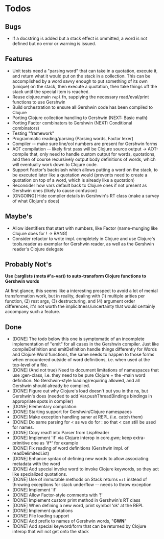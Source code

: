 # Todos #

## Bugs ##

 * If a docstring is added but a stack effect is ommitted, a word is not defined but no error or warning is issued.

## Features ##

 * Unit tests need a "parsing word" that can take in a quotation, execute it, and return what it would put on the stack in a collection. This can be accomplished by a word savvy enough to put something of its own (unique) on the stack, then execute a quotation, then take things off the stack until the special item is reached.
 * Reuse clojure.main `repl` fn, supplying the necessary read/eval/print functions to use Gershwin
 * Build orchestration to ensure all Gershwin code has been compiled to Clojure
 * Porting Clojure collection handling to Gershwin (NEXT: Basic math)
 * Porting Factor combinators to Gershwin (NEXT: Conditional combinators)
 * Testing "framework"
 * Programmatic reading/parsing (Parsing words, Factor lexer)
 * Compiler -- make sure line/col numbers are present for Gershwin forms
 * AOT compilation -- likely first pass will be Clojure source output -> AOT-compile that, only need to handle custom output for words, quotations, and then of course recursively output body definitions of words, which will eventually work down to Clojure code.
 * Support Factor's backslash which allows putting a word on the stack, to be executed later like a quotation would (prevents need to create a quotation on top of a word, which is already like a quotation)
 * Reconsider how vars default back to Clojure ones if not present as Gershwin ones (likely to cause confusion)
 * [ONGOING] Hide compiler details in Gershwin's RT class (make a survey of what Clojure's does)

## Maybe's ##

 * Allow identifiers that start with numbers, like Factor (name-munging like Clojure does for ! => BANG)
 * Consider refactor to write impl. completely in Clojure and use Clojure's tools.reader as exemplar for Gershwin reader, as well as the Gershwin reader's Clojure delegate

## Probably Not's ##

**Use (:arglists (meta #'a-var)) to auto-transform Clojure functions to Gershwin words**

At first glance, this seems like a interesting prospect to avoid a lot of menial transformation work, but in reality, dealing with (1) multiple arities per function, (2) rest args, (3) destructuring, and (4) argument order differences, it's not worth the implicitness/uncertainty that would certainly accompany such a feature.

## Done ##

 * [DONE] The todo below this one is symptomatic of an incomplete implementation of "emit" for all cases in the Gershwin compiler. Just like compileDefinition and emitDefinition handle things differently for Words and Clojure Word functions, the same needs to happen to those forms when encountered outside of word definitions, i.e. when used at the top-level of a file.
 * [DONE] (And not true) Need to document limitations of namespaces that use :gen-class, i.e. they need to be pure Clojure + the -main word definition. No Gershwin-style loading/requiring allowed, and all Gershwin should already be compiled.
 * [DONE] Figure out why Clojure's load doesn't put you in the ns, but Gershwin's does (needed to add Var.pushThreadBindings bindings in appropriate spots in compiler)
 * [DONE] Elementary compilation
 * [DONE] Starting support for Gershwin/Clojure namespaces
 * [DONE] Make exception handling saner at REPL (i.e. catch them)
 * [DONE] Do same parsing for < as we do for : so that < can still be used for names.
 * [DONE] Copy read1 into Parser from LispReader
 * [DONE] Implement 'if' via Clojure interop in core.gwn; keep extra-primitive one as 'if*' for example
 * [DONE] Fix reading of word definitions (Gershwin impl. of readDelimitedList)
 * [DONE] Enhance syntax of defining new words to allow associating metadata with the word
 * [DONE] Add special invoke word to invoke Clojure keywords, so they act like specialized quotations.
 * [DONE] Use of immutable methods on Stack returns `nil` instead of throwing exceptions for stack underflow -- needs to throw exception
 * [DONE] Implement 'if'
 * [DONE] Allow Factor-style comments with '!'
 * [DONE] Implement custom print method in Gershwin's RT class
 * [DONE] When defining a new word, print symbol 'ok' at the REPL
 * [DONE] Implement quotations
 * [DONE] File loading support
 * [DONE] Add prefix to names of Gershwin words, "__GWN__"
 * [DONE] Add special keyword/form that can be returned by Clojure interop that will not get onto the stack
